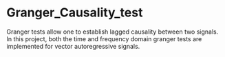 # Granger_Causality_test
Granger tests allow one to establish  lagged causality between two signals. In this project, both the time and frequency domain granger tests are implemented for vector autoregressive signals.
